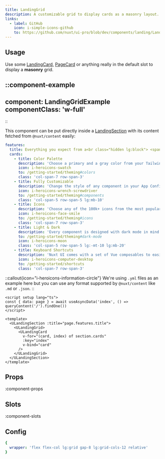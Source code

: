 ```yaml
---
title: LandingGrid
description: A customizable grid to display cards as a masonry layout.
links:
  - label: GitHub
    icon: i-simple-icons-github
    to: https://github.com/nuxt/ui-pro/blob/dev/components/landing/LandingGrid.vue
---
```


## Usage

Use some [LandingCard](/pro/components/landing-card), [PageCard](/pro/components/page-card) or anything really in the default slot to display a **masonry** grid.

::component-example
---
component: LandingGridExample
componentClass: 'w-full'
---
::

This component can be put directly inside a [LandingSection](/pro/components/landing-section) with its content fetched from `@nuxt/content` easily:

```yml [content/index.yml]
features:
  title: Everything you expect from a<br class="hidden lg:block"> <span class="text-primary">UI component library</span>
  cards:
    - title: Color Palette
      description: 'Choose a primary and a gray color from your Tailwind CSS color palette. Components will be styled accordingly.'
      icon: i-heroicons-swatch
      to: /getting-started/theming#colors
      class: 'col-span-7 row-span-3'
    - title: Fully Customizable
      description: 'Change the style of any component in your App Config or customize them specifically through the ui prop.'
      icon: i-heroicons-wrench-screwdriver
      to: /getting-started/theming#components
      class: 'col-span-5 row-span-5 lg:mb-10'
    - title: Icons
      description: 'Choose any of the 100k+ icons from the most popular icon libraries with the Icon component or the icon prop.'
      icon: i-heroicons-face-smile
      to: /getting-started/theming#icons
      class: 'col-span-7 row-span-3'
    - title: Light & Dark
      description: 'Every component is designed with dark mode in mind. Works out of the box with @nuxtjs/color-mode.'
      to: /getting-started/theming#dark-mode
      icon: i-heroicons-moon
      class: 'col-span-5 row-span-5 lg:-mt-10 lg:mb-20'
    - title: Keyboard Shortcuts
      description: 'Nuxt UI comes with a set of Vue composables to easily handle keyboard shortcuts in your app.'
      icon: i-heroicons-computer-desktop
      to: /getting-started/shortcuts
      class: 'col-span-7 row-span-3'
```

::callout{icon="i-heroicons-information-circle"}
We're using `.yml` files as an example here but you can use any format supported by `@nuxt/content` like `.md` or `.json`.
::

```vue [pages/index.vue]
<script setup lang="ts">
const { data: page } = await useAsyncData('index', () => queryContent('/').findOne())
</script>

<template>
  <ULandingSection :title="page.features.title">
    <ULandingGrid>
      <ULandingCard
        v-for="(card, index) of section.cards"
        :key="index"
        v-bind="card"
      />
    </ULandingGrid>
  </ULandingSection>
</template>
```

## Props

:component-props

## Slots

:component-slots

## Config

```yml
{
  wrapper: 'flex flex-col lg:grid gap-8 lg:grid-cols-12 relative'
}
```
